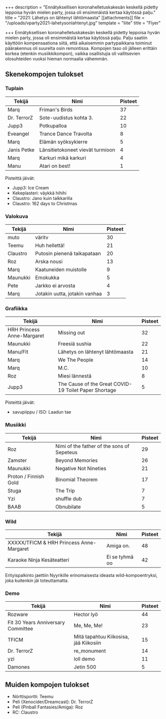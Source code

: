 +++
description = "Ennätyksellisen koronahelletuskakesän keskellä pidetty leppoisa hyvän mielen party, jossa oli ensimmäistä kertaa käytössä palju."
title = "2021: Lähetys on lähtenyt lähtömaasta"
[[attachments]]
file = "/uploads/vparty2021-lahetysonlahtenyt.jpg"
template = "liite"
title = "Flyer"

+++
Ennätyksellisen koronahelletuskakesän keskellä pidetty leppoisa hyvän mielen party, jossa oli ensimmäistä kertaa käytössä palju. Palju saatiin käyttöön kompensaationa siitä, että aikaisemmin partypaikkana toiminut päärakennus oli suurelta osin remontissa. Kompojen taso oli jälleen erittäin korkea (etenkin musiikkikompon), vaikka osallistujia oli vallitsevien olosuhteiden vuoksi hieman normaalia vähemmän.

## Skenekompojen tulokset

### Tuplain

| Tekijä | Nimi | Pisteet |
| --- | --- | --- |
| Marq | Friman's Birds | 37 |
| Dr. TerrorZ | Sote-uudistus kohta 3. | 22 |
| Jupp3 | Potkupalloa | 10 |
| Eveangel | Trance Dance Travolta | 8 |
| Marq | Elämän syöksykierre | 5 |
| Janis Petke | Länsitietokoneet vievät turmioon | 4 |
| Marq | Karkuri mikä karkuri | 4 |
| Manu | Atari on best! | 1 |

Pisteittä jäivät:

* Jupp3: Ice Cream
* Kekeplasteri: väykkä hihihi
* Claustro: Jano kuin talkkarilla
* Claustro: 162 days to Christmas

### Valokuva

| Tekijä | Nimi | Pisteet |
| --- | --- | --- |
| muto | väritv | 30 |
| Teemu | Huh hellettä! | 21 |
| Claustro | Putosin pienenä taikapataan | 20 |
| Roz | Arska nousi | 13 |
| Marq | Kaatuneiden muistolle | 9 |
| Maunukki | Emokukka | 5 |
| Pete | Jarkko ei arvosta | 4 |
| Marq | Jotakin uutta, jotakin vanhaa | 3 |

### Grafiikka

| Tekijä | Nimi | Pisteet |
| --- | --- | --- |
| HRH Princess Anne-Margaret | Missing out | 32 |
| Maunukki | Freesiä sushia | 22 |
| Manu/FIt | Lähetys on lähtenyt lähtömaasta | 21 |
| Marq | We The People | 14 |
| Marq | M.C. | 10 |
| Roz | Miesi lännestä | 8 |
| Jupp3 | The Cause of the Great COVID-19 Toilet Paper Shortage | 5 |

Pisteittä jäivät:

* savupiippu / ISO: Laadun tae

### Musiikki

| Tekijä | Nimi | Pisteet |
| --- | --- | --- |
| Roz | Nimi of the father of the sons of Sepeteus | 29 |
| Zamster | Beyond Memories | 26 |
| Maunukki | Negative Not Nineties | 21 |
| Proton / Finnish Gold | Binomial Theorem | 17 |
| Stuga | The Trip | 7 |
| Yzi | shuffle dub | 7 |
| BAAB | Obnubilate | 5 |

### Wild

| Tekijä | Nimi | Pisteet |
| --- | --- | --- |
| XXXXX/TFICM & HRH Princess Anne-Margaret | Amiga on. | 48 |
| Karaoke Ninja Kesäteatteri | Ei se tyhmä oo | 42 |

Erityispalkinto jaettiin Nyyrikille erinomaisesta ideasta wild-kompoentryksi, joka kuitenkin jäi toteuttamatta.

### Demo

| Tekijä | Nimi | Pisteet |
| --- | --- | --- |
| Rozware | Hector lyö | 44 |
| Fit 30 Years Anniversary Committee | Me, Me, Me! | 23 |
| TFICM | Mitä tapahtuu Kiikosisa, jää Kiikosiin | 15 |
| Dr. TerrorZ | re_monument | 14 |
| yzi | loll demo | 11 |
| Damones | Jetin 500 | 5 |

## Muiden kompojen tulokset

* Nörttisportti: Teemu
* Peli (Xenocider/Dreamcast): Dr. TerrorZ
* Peli (Pinball Fantasies/Amiga): Roz
* RC: Claustro